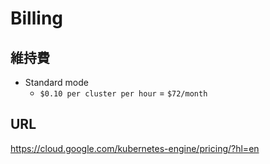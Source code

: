 # Billing


## 維持費

+ Standard mode
  + `$0.10 per cluster per hour` = `$72/month`


## URL

https://cloud.google.com/kubernetes-engine/pricing/?hl=en
